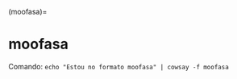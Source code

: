(moofasa)=

# moofasa

Comando: `echo "Estou no formato moofasa" | cowsay -f moofasa`

```{literalinclude} saidas/moofasa.txt 
```

